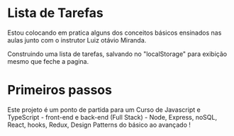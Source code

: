 <h1>Lista de Tarefas </h1>
<p>Estou colocando em pratica alguns dos conceitos básicos ensinados nas aulas junto com o instrutor Luiz otávio Miranda.</p>
<p>Construindo uma lista de tarefas, salvando no "localStorage" para exibição mesmo que feche a pagina.


<h1>Primeiros passos</h1>
Este projeto é um ponto de partida para um Curso de Javascript e TypeScript - front-end e back-end (Full Stack) - Node, Express, noSQL, React, hooks, Redux, Design Patterns do básico ao avançado !</p>
